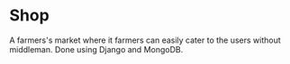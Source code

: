# Shop
A farmers's market where it farmers can easily cater to the users without middleman. Done using Django and MongoDB.
